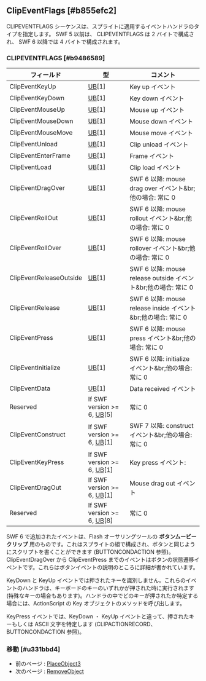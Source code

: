 ## ClipEventFlags [#b855efc2]

CLIPEVENTFLAGS シーケンスは、スプライトに適用するイベントハンドラのタイプを指定します。
SWF 5 以前は、 CLIPEVENTFLAGS は 2 バイトで構成され、 SWF 6 以降では 4 バイトで構成されます。

### CLIPEVENTFLAGS [#b9486589]

|フィールド|型|コメント|
| --- | --- | --- |
|ClipEventKeyUp|[UB](基本的なデータ型_ビット値)[1]|Key up イベント|
|ClipEventKeyDown|[UB](基本的なデータ型_ビット値)[1]|Key down イベント|
|ClipEventMouseUp|[UB](基本的なデータ型_ビット値)[1]|Mouse up イベント|
|ClipEventMouseDown|[UB](基本的なデータ型_ビット値)[1]|Mouse down イベント|
|ClipEventMouseMove|[UB](基本的なデータ型_ビット値)[1]|Mouse move イベント|
|ClipEventUnload|[UB](基本的なデータ型_ビット値)[1]|Clip unload イベント|
|ClipEventEnterFrame|[UB](基本的なデータ型_ビット値)[1]|Frame イベント|
|ClipEventLoad|[UB](基本的なデータ型_ビット値)[1]|Clip load イベント|
|ClipEventDragOver|[UB](基本的なデータ型_ビット値)[1]|SWF 6 以降: mouse drag over イベント&br;他の場合: 常に 0|
|ClipEventRollOut|[UB](基本的なデータ型_ビット値)[1]|SWF 6 以降: mouse rollout イベント&br;他の場合: 常に 0|
|ClipEventRollOver|[UB](基本的なデータ型_ビット値)[1]|SWF 6 以降: mouse rollover イベント&br;他の場合: 常に 0|
|ClipEventReleaseOutside|[UB](基本的なデータ型_ビット値)[1]|SWF 6 以降: mouse release outside イベント&br;他の場合: 常に 0|
|ClipEventRelease|[UB](基本的なデータ型_ビット値)[1]|SWF 6 以降: mouse release inside イベント&br;他の場合: 常に 0|
|ClipEventPress|[UB](基本的なデータ型_ビット値)[1]|SWF 6 以降: mouse press イベント&br;他の場合: 常に 0|
|ClipEventInitialize|[UB](基本的なデータ型_ビット値)[1]|SWF 6 以降: initialize イベント&br;他の場合: 常に 0|
|ClipEventData|[UB](基本的なデータ型_ビット値)[1]|Data received イベント|
|Reserved|If SWF version >= 6, [UB](基本的なデータ型_ビット値)[5]|常に 0|
|ClipEventConstruct|If SWF version >= 6, [UB](基本的なデータ型_ビット値)[1]|SWF 7 以降: construct イベント&br;他の場合: 常に 0|
|ClipEventKeyPress|If SWF version >= 6, [UB](基本的なデータ型_ビット値)[1]|Key press イベント:|
|ClipEventDragOut|If SWF version >= 6, [UB](基本的なデータ型_ビット値)[1]|Mouse drag out イベント|
|Reserved|If SWF version >= 6, [UB](基本的なデータ型_ビット値)[8]|常に 0|

SWF 6 で追加されたイベントは、Flash オーサリングツールの __ボタンムービークリップ__ 用のものです。これはスプライトの組で構成され、ボタンと同じようにスクリプトを書くことができます (BUTTONCONDACTION 参照)。
ClipEventDragOver から ClipEventPress までのイベントはボタンの状態遷移イベントです。これらはボタンイベントの説明のところに詳細が書かれています。

KeyDown と KeyUp イベントでは押されたキーを識別しません。これらのイベントのハンドラは、キーボードのキーのいずれかが押された時に実行されます (特殊なキーの場合もあります)。ハンドラの中でどのキーが押されたか特定する場合には、ActionScript の Key オブジェクトのメソッドを呼び出します。

KeyPress イベントでは、KeyDown ・ KeyUp イベントと違って、押されたキーもしくは ASCII 文字を特定します (CLIPACTIONRECORD、BUTTONCONDACTION 参照)。

### 移動 [#u331bbd4]
* 前のページ : [PlaceObject3](表示リスト_表示リストタグ_PlaceObject3)
* 次のページ : [RemoveObject](表示リスト_表示リストタグ_RemoveObject)
